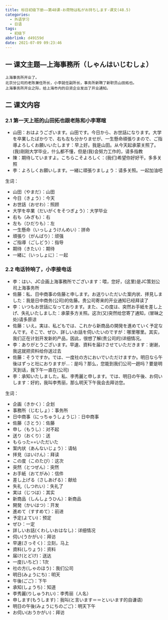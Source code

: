 ```yaml
---
title: 标日初级下册——第48课-お荷物は私がお持ちします-课文(48.5)
categories:
  - 外语学习
  - 日语
tags:
  - 初级下
abbrlink: d49159d
date: 2021-07-09 09:23:46
---
```

##  一 课文主题—上海事務所（しゃんはいじむしょ）

```
上海事务所开业了。
北京分公司的老陈兼任所长，小李就任副所长，事务所新聘了新职员山田拓也。
上海事务所开业之际，给上海市内的日资企业发出了开业通知。
```

<!--more-->

## 二  课文内容

### 2.1 第一天上班的山田拓也跟老陈和小李寒暄

* 山田：おはようございます。山田です。今日から、お世話になります。大学を卒業したばかりで、右も左も分かりませが、一生懸命頑張りまので、ご指導よろしくお願いいたします：早上好。我是山田。从今天起承蒙关照了。(我)刚刚大学毕业，什么都不懂，但是(我)会努力工作的，请多指教
* 陳：期待していますよ。こちらこそよろしく：(我们)希望你好好干。多多关照
* 李：よろしくお願いします。一緒に頑張りましょう：请多关照。一起加油吧

生词：

* 山田（やまだ）：山田
* 今日（きょう）：今天
* お世話（おせわ）：照顾
* 大学を卒業（だいがくをそつぎょう）：大学毕业
* 右も（みぎも）：右
* 左も（ひだりも）：左
* 一生懸命（いっしょうけんめい）：拼命
* 頑張り（がんばり）：顽强
* ご指導（ごしどう）：指导
* 期待（きたい）：期待
* 一緒に（いっしょに）：一起

### 2.2 电话铃响了，小李接电话

* 李：はい、JC企画上海事務所でございます：喂，您好，(这里)是JC策划公司上海事务所
* 佐藤：私、日中商事の佐藤と申します。お送りいただいた案内状、拝見しました：我是日中商务(公司)的佐藤。贵公司寄来的开业通知已经拜读了
* 李：いつもお世話になっております。また、この度は、突然お手紙を差し上げ、失礼いたしました：承蒙多方关照。这次(又)突然给您寄了通知，(冒昧之处)请多原谅
* 佐藤：いえ。実は、私どもでは、これから新商品の開発を進めていく予定なんです。そこで、ぜひ、詳しいお話を伺いたいのですが：哪里哪里。其实，我们正在计划开发新的产品，因此，很想了解(贵公司的)详细情况。
* 李：ありがとうございます。早速、資料を届けさせていただきます：谢谢，我这就把资料给你送过去
* 佐藤：そうですか。では、一度社の方においでいただけますか。明日なら午後はずっと社におりますが…：是吗？那么，您能到我们公司一趟吗？要是明天到话，我下午一直在(公司)
* 李：承知いたしました。私、李秀麗と申します。では、明日の午後、お伺いします：好的，我叫李秀丽，那么明天下午我会去拜访您。

生词：

* 企画（きかく）：企划
* 事務所（じむしょ）：事务所
* 日中商事（にっちゅうしょうじ）：日中商事
* 佐藤（さとう）：佐藤
* 申し（もうし）：对不起
* 送り（おくり）：送
* もらった==いただいた
* 案内状（あんないじょう）：请帖
* 拝見（はいけん）：拜读
* この度（このたび）：这次
* 突然（とつぜん）：突然
* お手紙（おてがみ）：信件
* 差し上げる（さしあげる）：献给
* 失礼（しつれい）：失礼了
* 実は（じつは）：其实
* 新商品（しんしょうひん）：新商品
* 開発（かいはつ）：开发
* 進めて（すすめて）：前进
* 予定(よてい)：预定
* ぜひ：一定
* 詳しいお話(くわしいおはなし)：详细情况
* 伺い(うかがい)：拜访
* 早速(さっそく)：立刻，马上
* 資料(しりょう)：资料
* 届け(とどけ)：送达
* 一度(いちど)：1次
* 社の方(しゃのほう)：我们公司
* 明日(みょうにち)：明天
* 午後(ごご)：下午
* 承知(しょうち)：知道
* 李秀麗(りしゅうれい)：李秀丽（人名）
* 申します(もうします)：我叫(と言います＝＝といいます的自谦语)
* 明日の午後(みょうにちのごご)：明天下午
* お伺い(おうかがい)：拜访
